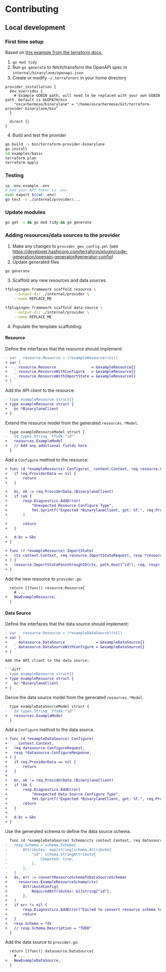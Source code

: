 # Contributing

## Local development

### First time setup

Based on [this example from the terraform docs](https://developer.hashicorp.com/terraform/plugin/code-generation/workflow-example),

1. `go mod tidy`
2. Run `go generate` to fetch/transform the OpenAPI spec in `internal/binarylane/openapi.json`
3. Create or modify `~/.terraformrc` in your home directory

```hcl
provider_installation {
  dev_overrides {
    # Example GOBIN path, will need to be replaced with your own GOBIN path. Default is $GOPATH/bin
    "oscarhermoso/binarylane" = "/home/oscarhermoso/Git/terraform-provider-binarylane/bin"
  }

  direct {}
}
```

4. Build and test the provider

```sh
go build -o bin/terraform-provider-binarylane
go install
cd examples/basic
terraform plan
terraform apply
```

### Testing


```sh
cp .env.example .env
# Add your API token to .env
eval export $(cat .env)
go test -v ./internal/provider/...
```

### Update modules

```sh
go get -u && go mod tidy && go generate
```

### Adding resources/data sources to the provider

1. Make any changes to `provider_gen_config.yml` (see https://developer.hashicorp.com/terraform/plugin/code-generation/openapi-generator#generator-config)
2. Update generated files

```sh
go generate
```

3. Scaffold any new resources and data sources

```sh
tfplugingen-framework scaffold resource \
    --output-dir ./internal/provider \
    --name REPLACE_ME
```

```sh
tfplugingen-framework scaffold data-source \
    --output-dir ./internal/provider \
    --name REPLACE_ME
```

4. Populate the template scaffolding:

#### Resource

Define the interfaces that the resource should implement:

```diff
- var _ resource.Resource = (*exampleResource)(nil)
+ var (
+ 	_ resource.Resource                = &exampleResource{}
+ 	_ resource.ResourceWithConfigure   = &exampleResource{}
+ 	_ resource.ResourceWithImportState = &exampleResource{}
+ )
```

Add the API client to the resource:

```diff
- type exampleResource struct{}
+ type exampleResource struct {
+ 	bc *BinarylaneClient
+ }
```

Extend the resource model from the generated `resources.*Model`.

```diff
  type exampleResourceModel struct {
- 	Id types.String `tfsdk:"id"`
+ 	resources.ExampleModel
+   // Add any additional fields here
  }
```

Add a `Configure` method to the resource:

```diff
+ func (d *exampleResource) Configure(_ context.Context, req resource.ConfigureRequest, resp *resource.ConfigureResponse) {
+ 	if req.ProviderData == nil {
+ 		return
+ 	}

+ 	bc, ok := req.ProviderData.(BinarylaneClient)
+ 	if !ok {
+ 		resp.Diagnostics.AddError(
+ 			"Unexpected Resource Configure Type",
+ 			fmt.Sprintf("Expected *BinarylaneClient, got: %T.", req.ProviderData),
+ 		)

+ 		return
+ 	}

+ 	d.bc = &bc
+ }
```

```diff
+ func (r *exampleResource) ImportState(
+   ctx context.Context, req resource.ImportStateRequest, resp *resource.ImportStateResponse,
+ ) {
+ 	resource.ImportStatePassthroughID(ctx, path.Root("id"), req, resp)
+ }
```

Add the new resource to `provider.go`:

```diff
  return []func() resource.Resource{
    # ...
+   NewExampleResource,
  }
```

#### Data Source

Define the interfaces that the data source should implement:

```diff
- var _ resource.Resource = (*exampleDataSource)(nil)
+ var (
+ 	_ datasource.DataSource              = &exampleDataSource{}
+ 	_ datasource.DataSourceWithConfigure = &exampleDataSource{}
+ )

Add the API client to the data source:

```diff
- type exampleResource struct{}
+ type exampleResource struct {
+ 	bc *BinarylaneClient
+ }
```

Derive the data source model from the generated `resources.*Model`.

```diff
  type exampleDataSourceModel struct {
- 	Id types.String `tfsdk:"id"`
+ 	resources.ExampleModel
  }
```

Add a `Configure` method to the data source.

```diff
+ func (d *exampleDataSource) Configure(
+   _ context.Context,
+   req datasource.ConfigureRequest,
+   resp *datasource.ConfigureResponse,
+ ) {
+ 	if req.ProviderData == nil {
+ 		return
+ 	}
+
+ 	bc, ok := req.ProviderData.(BinarylaneClient)
+ 	if !ok {
+ 		resp.Diagnostics.AddError(
+ 			"Unexpected Data Source Configure Type",
+ 			fmt.Sprintf("Expected *BinarylaneClient, got: %T.", req.ProviderData))
+ 		return
+ 	}
+
+ 	d.bc = &bc
+ }
```

Use the generated schema to define the data source schema.

```diff
  func (d *exampleDataSource) Schema(ctx context.Context, req datasource.SchemaRequest, resp *datasource.SchemaResponse) {
- 	resp.Schema = schema.Schema{
- 		Attributes: map[string]schema.Attribute{
- 			"id": schema.StringAttribute{
- 				Computed: true,
- 			},
- 		},
- 	}
+   ds, err := convertResourceSchemaToDataSourceSchema(
+     resources.ExampleResourceSchema(ctx)
+ 		AttributeConfig{
+ 			RequiredAttributes: &[]string{"id"},
+ 		},
+ 	)
+ 	if err != nil {
+ 		resp.Diagnostics.AddError("Failed to convert resource schema to data source schema", err.Error())
+ 		return
+ 	}
+ 	resp.Schema = *ds
+ 	// resp.Schema.Description = "TODO"
  }
```

Add the data source to `provider.go`:

```diff
  return []func() datasource.DataSource{
    # ...
+   NewExampleDataSource,
  }
